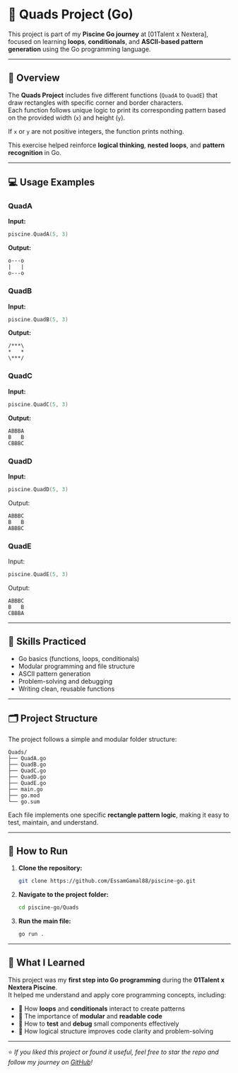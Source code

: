 # 🧩 Quads Project (Go)

This project is part of my **Piscine Go journey** at [01Talent x Nextera],
focused on learning **loops**, **conditionals**, and **ASCII-based pattern generation** using the Go programming language.

---

## 🧠 Overview

The **Quads Project** includes five different functions (`QuadA` to `QuadE`) that draw rectangles with specific corner and border characters.  
Each function follows unique logic to print its corresponding pattern based on the provided width (`x`) and height (`y`).

If `x` or `y` are not positive integers, the function prints nothing.

This exercise helped reinforce **logical thinking**, **nested loops**, and **pattern recognition** in Go.

---

## 💻 Usage Examples

### QuadA
**Input:**
```go
piscine.QuadA(5, 3)
```
**Output:**
```
o---o
|   |
o---o
```

### QuadB
**Input:**
```go
piscine.QuadB(5, 3)
```
**Output:**
```
/***\
*   *
\***/
```

### QuadC
**Input:**
```go
piscine.QuadC(5, 3)
```
**Output:**
```
ABBBA
B   B
CBBBC
```

### QuadD
**Input:**
```go
piscine.QuadD(5, 3)
```
Output:
```
ABBBC
B   B
ABBBC
```

### QuadE
Input:
```go
piscine.QuadE(5, 3)
```
Output:
```
ABBBC
B   B
CBBBA
```
---

## 🧩 Skills Practiced

- Go basics (functions, loops, conditionals)
- Modular programming and file structure
- ASCII pattern generation
- Problem-solving and debugging
- Writing clean, reusable functions

---

## 🗂️ Project Structure

The project follows a simple and modular folder structure:  

```
Quads/
├── QuadA.go      
├── QuadB.go     
├── QuadC.go      
├── QuadD.go      
├── QuadE.go     
├── main.go       
├── go.mod       
└── go.sum       
```

Each file implements one specific **rectangle pattern logic**,  making it easy to test, maintain, and understand.

---


## 🚀 How to Run

1. **Clone the repository:**
   ```bash
   git clone https://github.com/EssamGamal88/piscine-go.git
   ```

2. **Navigate to the project folder:**
   ```bash
   cd piscine-go/Quads
   ```

3. **Run the main file:**
   ```bash
   go run .
   ```

---

## 🧠 What I Learned

This project was my **first step into Go programming** during the **01Talent x Nextera Piscine**.  
It helped me understand and apply core programming concepts, including:

- 🔁 How **loops** and **conditionals** interact to create patterns  
- 🧩 The importance of **modular** and **readable code**  
- 🧪 How to **test** and **debug** small components effectively  
- 💭 How logical structure improves code clarity and problem-solving  

---
⭐ *If you liked this project or found it useful, feel free to star the repo and follow my journey on [GitHub](https://github.com/EssamGamal88)!*

